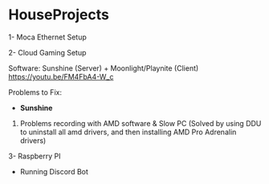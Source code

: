 # HouseProjects
1- Moca Ethernet Setup

2- Cloud Gaming Setup

Software: Sunshine (Server) + Moonlight/Playnite (Client)
https://youtu.be/FM4FbA4-W_c

Problems to Fix: 

 - **Sunshine**
 1. Problems recording with AMD software & Slow PC (Solved by using DDU to uninstall all amd drivers, and then installing AMD Pro Adrenalin drivers)


3- Raspberry PI

 * Running Discord Bot
